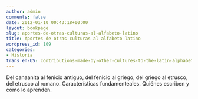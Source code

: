 ```yaml
---
author: admin
comments: false
date: 2012-01-10 00:43:18+00:00
layout: bookpage
slug: aportes-de-otras-culturas-al-alfabeto-latino
title: Aportes de otras culturas al alfabeto latino
wordpress_id: 109
categories:
- Historia
trans_en-US: contributions-made-by-other-cultures-to-the-latin-alphabet
---
```


Del canaanita al fenicio antiguo, del fenicio al griego, del griego al etrusco, del etrusco al romano. Características fundamenteales. Quiénes escriben y cómo lo aprenden.
